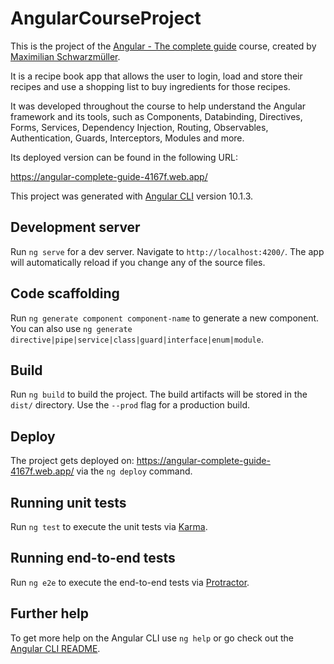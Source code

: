 # AngularCourseProject

This is the project of the [Angular - The complete guide](https://www.udemy.com/course/the-complete-guide-to-angular-2/) course, created by [Maximilian Schwarzmüller](https://www.udemy.com/user/maximilian-schwarzmuller/).

It is a recipe book app that allows the user to login, load and store their recipes and use a shopping list to buy ingredients for those recipes.

It was developed throughout the course to help understand the Angular framework and its tools, such as Components, Databinding, Directives, Forms, Services, Dependency Injection, Routing, Observables, Authentication, Guards, Interceptors, Modules and more.

Its deployed version can be found in the following URL:

https://angular-complete-guide-4167f.web.app/

This project was generated with [Angular CLI](https://github.com/angular/angular-cli) version 10.1.3.

## Development server

Run `ng serve` for a dev server. Navigate to `http://localhost:4200/`. The app will automatically reload if you change any of the source files.

## Code scaffolding

Run `ng generate component component-name` to generate a new component. You can also use `ng generate directive|pipe|service|class|guard|interface|enum|module`.

## Build

Run `ng build` to build the project. The build artifacts will be stored in the `dist/` directory. Use the `--prod` flag for a production build.

## Deploy

The project gets deployed on: https://angular-complete-guide-4167f.web.app/ via the `ng deploy` command.

## Running unit tests

Run `ng test` to execute the unit tests via [Karma](https://karma-runner.github.io).

## Running end-to-end tests

Run `ng e2e` to execute the end-to-end tests via [Protractor](http://www.protractortest.org/).

## Further help

To get more help on the Angular CLI use `ng help` or go check out the [Angular CLI README](https://github.com/angular/angular-cli/blob/master/README.md).
